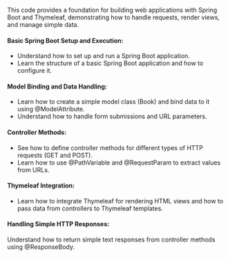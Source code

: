 <!-- @format -->

This code provides a foundation for building web applications with Spring Boot and Thymeleaf, demonstrating how to handle requests, render views, and manage simple data.

#### Basic Spring Boot Setup and Execution:

-   Understand how to set up and run a Spring Boot application.
-   Learn the structure of a basic Spring Boot application and how to configure it.

#### Model Binding and Data Handling:

-   Learn how to create a simple model class (Book) and bind data to it using @ModelAttribute.
-   Understand how to handle form submissions and URL parameters.

#### Controller Methods:

-   See how to define controller methods for different types of HTTP requests (GET and POST).
-   Learn how to use @PathVariable and @RequestParam to extract values from URLs.

#### Thymeleaf Integration:

-   Learn how to integrate Thymeleaf for rendering HTML views and how to pass data from controllers to Thymeleaf templates.

#### Handling Simple HTTP Responses:

Understand how to return simple text responses from controller methods using @ResponseBody.
